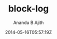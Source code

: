 ---
title: "block-log"
github: https://github.com/anandubajith/block-log
demo: https://anandu.net/demo/block-log/
author: Anandu B Ajith

ssg:
  - Jekyll
cms:
  - No Cms
date: 2014-05-16T05:57:19Z
github_branch: master
description: "block-log , A Jekyll theme"
---